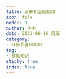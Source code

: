```yaml
---
title: 计算机基础知识
icon: file
order: 1
author: 十七
date: 2023-06-16 周五
category:
- 计算机基础知识
tag:
- 基础知识
sticky: true
index: true
---
```

